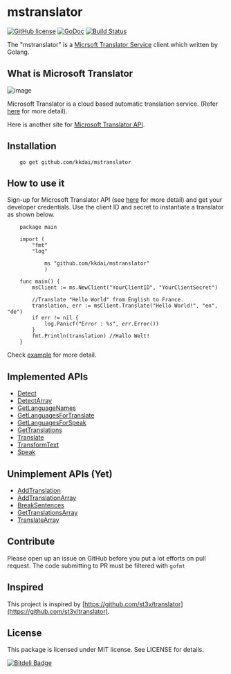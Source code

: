 mstranslator
======================
[![GitHub license](https://img.shields.io/badge/license-MIT-blue.svg)](https://raw.githubusercontent.com/kkdai/mstranslator/master/LICENSE)  [![GoDoc](https://godoc.org/github.com/kkdai/goFbAlbum?status.svg)](https://godoc.org/github.com/kkdai/mstranslator)  [![Build Status](https://travis-ci.org/kkdai/mstranslator.svg)](https://travis-ci.org/kkdai/mstranslator)
 
The "mstranslator" is a [Micrsoft Translator Service](https://www.microsoft.com/translator/) client which written by Golang. 


What is Microsoft Translator 
---------------
![image](https://pbs.twimg.com/profile_images/599262624996462592/N61dCOMr_normal.png)

Microsoft Translator is a cloud based automatic translation service. (Refer [here](https://www.microsoft.com/translator/) for more detail). 

Here is another site for [Microsoft Translator API](https://www.microsoft.com/translator/api.aspx).

Installation
---------------

        go get github.com/kkdai/mstranslator

How to use it
---------------

Sign-up for Microsoft Translator API (see [here](http://blogs.msdn.com/b/translation/p/gettingstarted1.aspx) for more detail) and get your developer credentials. Use the client ID and secret to instantiate a translator as shown below.


        package main
        
        import (
        	"fmt"
        	"log"
        
                ms "github.com/kkdai/mstranslator"
                )
        
        func main() {
        	msClient := ms.NewClient("YourClientID", "YourClientSecret")
        
        	//Translate "Hello World" from English to France.
        	translation, err := msClient.Translate("Hello World!", "en", "de")
        	if err != nil {
        		log.Panicf("Error : %s", err.Error())
        	}
        	fmt.Println(translation) //Hallo Welt!        
        }

Check [example](example/main.go) for more detail.


Implemented APIs
---------------

- [Detect](https://msdn.microsoft.com/en-us/library/ff512411.aspx)
- [DetectArray](https://msdn.microsoft.com/en-us/library/ff512412.aspx)        
- [GetLanguageNames](https://msdn.microsoft.com/en-us/library/ff512414.aspx)
- [GetLanguagesForTranslate](https://msdn.microsoft.com/en-us/library/ff512416.aspx)
- [GetLanguagesForSpeak](https://msdn.microsoft.com/en-us/library/ff512415.aspx)
- [GetTranslations](https://msdn.microsoft.com/en-us/library/ff512417.aspx)
- [Translate](https://msdn.microsoft.com/en-us/library/ff512421.aspx)
- [TransformText](https://msdn.microsoft.com/en-us/library/dn876735.aspx)
- [Speak](https://msdn.microsoft.com/en-us/library/ff512420.aspx)


Unimplement APIs (Yet)
---------------

- [AddTranslation](https://msdn.microsoft.com/en-us/library/ff512408.aspx)
- [AddTranslationArray](https://msdn.microsoft.com/en-us/library/ff512409.aspx)
- [BreakSentences](https://msdn.microsoft.com/en-us/library/ff512410.aspx)
- [GetTranslationsArray](https://msdn.microsoft.com/en-us/library/ff512418.aspx)
- [TranslateArray](https://msdn.microsoft.com/en-us/library/ff512422.aspx)


Contribute
---------------

Please open up an issue on GitHub before you put a lot efforts on pull request.
The code submitting to PR must be filtered with `gofmt`

Inspired
---------------

This project is inspired by [https://github.com/st3v/translator](https://github.com/st3v/translator). 


License
---------------

This package is licensed under MIT license. See LICENSE for details.


[![Bitdeli Badge](https://d2weczhvl823v0.cloudfront.net/kkdai/mstranslator/trend.png)](https://bitdeli.com/free "Bitdeli Badge")


